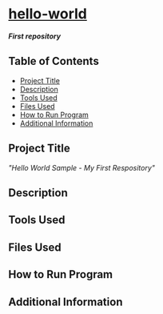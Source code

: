 # <ins>hello-world</ins>
***First repository***

## **Table of Contents**

- [Project Title](#project-Title)
- [Description](#description)
- [Tools Used](#tools-Used)
- [Files Used](#files-used)
- [How to Run Program](#how-to-run-program)
- [Additional Information](#additional-information)

## **Project Title**

_"Hello World Sample - My First Respository"_

## **Description**

## **Tools Used**

## **Files Used**

## **How to Run Program**

## **Additional Information**
